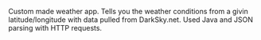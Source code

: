 Custom made weather app. Tells you the weather conditions from a givin latitude/longitude with data pulled
from DarkSky.net. Used Java and JSON parsing with HTTP requests.
